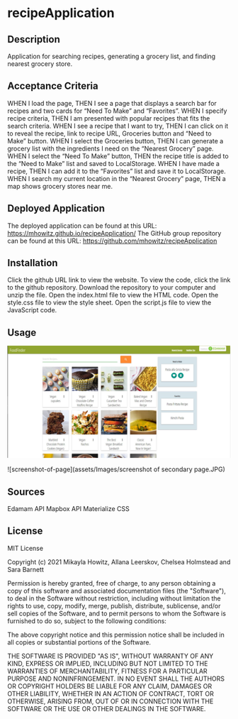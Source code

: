 # recipeApplication

## Description

Application for searching recipes, generating a grocery list, and finding nearest grocery store.

## Acceptance Criteria
WHEN I load the page,
THEN I see a page that displays a search bar for recipes and two cards for “Need To Make” and “Favorites”.
WHEN I specify recipe criteria,
THEN I am presented with popular recipes that fits the search criteria.
WHEN I see a recipe that I want to try, 
THEN I can click on it to reveal the recipe, link to recipe URL, Groceries button and “Need to Make” button.
WHEN I select the Groceries button,
THEN I can generate a grocery list with the ingredients I need on the “Nearest Grocery” page.
WHEN I select the “Need To Make” button, 
THEN the recipe title is added to the “Need to Make” list and saved to LocalStorage.
WHEN I have made a recipe, 
THEN I can add it to the “Favorites” list and save it to LocalStorage.
WHEN I search my current location in the “Nearest Grocery” page, 
THEN a map shows grocery stores near me.


## Deployed Application
The deployed application can be found at this URL: https://mhowitz.github.io/recipeApplication/
The GitHub group repository can be found at this URL:	https://github.com/mhowitz/recipeApplication

## Installation

Click the github URL link to view the website. To view the code, click the link to the github repository. Download the repository to your computer and unzip the file. Open the index.html file to view the HTML code. Open the style.css file to view the style sheet. Open the script.js file to view the JavaScript code.

## Usage 

![screenshot-of-page](assets/Images/screenshot_main.JPG)

![screenshot-of-page](assets/Images/screenshot of secondary page.JPG)
## Sources

Edamam API
Mapbox API
Materialize CSS

## License
MIT License

Copyright (c) 2021 Mikayla Howitz, Allana Leerskov, Chelsea Holmstead and Sara Barnett

Permission is hereby granted, free of charge, to any person obtaining a copy of this software and associated documentation files (the "Software"), to deal in the Software without restriction, including without limitation the rights to use, copy, modify, merge, publish, distribute, sublicense, and/or sell copies of the Software, and to permit persons to whom the Software is furnished to do so, subject to the following conditions:

The above copyright notice and this permission notice shall be included in all copies or substantial portions of the Software.

THE SOFTWARE IS PROVIDED "AS IS", WITHOUT WARRANTY OF ANY KIND, EXPRESS OR IMPLIED, INCLUDING BUT NOT LIMITED TO THE WARRANTIES OF MERCHANTABILITY, FITNESS FOR A PARTICULAR PURPOSE AND NONINFRINGEMENT. IN NO EVENT SHALL THE AUTHORS OR COPYRIGHT HOLDERS BE LIABLE FOR ANY CLAIM, DAMAGES OR OTHER LIABILITY, WHETHER IN AN ACTION OF CONTRACT, TORT OR OTHERWISE, ARISING FROM, OUT OF OR IN CONNECTION WITH THE SOFTWARE OR THE USE OR OTHER DEALINGS IN THE SOFTWARE.
